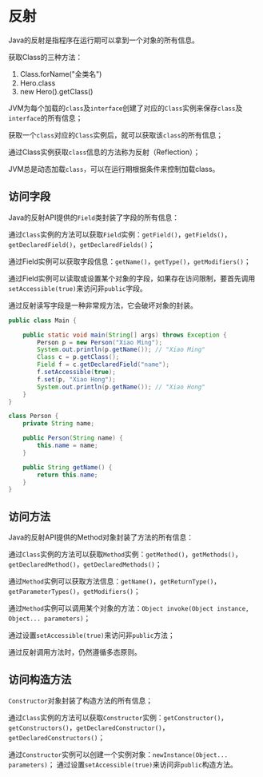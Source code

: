 # 反射

Java的反射是指程序在运行期可以拿到一个对象的所有信息。

获取Class的三种方法：

1. Class.forName("全类名")
2. Hero.class
3. new Hero().getClass()

JVM为每个加载的`class`及`interface`创建了对应的`Class`实例来保存`class`及`interface`的所有信息；

获取一个`class`对应的`Class`实例后，就可以获取该`class`的所有信息；

通过Class实例获取`class`信息的方法称为反射（Reflection）；

JVM总是动态加载`class`，可以在运行期根据条件来控制加载class。

## 访问字段

Java的反射API提供的`Field`类封装了字段的所有信息：

通过`Class`实例的方法可以获取`Field`实例：`getField()`，`getFields()`，`getDeclaredField()`，`getDeclaredFields()`；

通过Field实例可以获取字段信息：`getName()`，`getType()`，`getModifiers()`；

通过Field实例可以读取或设置某个对象的字段，如果存在访问限制，要首先调用`setAccessible(true)`来访问非`public`字段。

通过反射读写字段是一种非常规方法，它会破坏对象的封装。

```java
public class Main {

    public static void main(String[] args) throws Exception {
        Person p = new Person("Xiao Ming");
        System.out.println(p.getName()); // "Xiao Ming"
        Class c = p.getClass();
        Field f = c.getDeclaredField("name");
        f.setAccessible(true);
        f.set(p, "Xiao Hong");
        System.out.println(p.getName()); // "Xiao Hong"
    }
}

class Person {
    private String name;

    public Person(String name) {
        this.name = name;
    }

    public String getName() {
        return this.name;
    }
}
```



## 访问方法

Java的反射API提供的Method对象封装了方法的所有信息：

通过`Class`实例的方法可以获取`Method`实例：`getMethod()`，`getMethods()`，`getDeclaredMethod()`，`getDeclaredMethods()`；

通过`Method`实例可以获取方法信息：`getName()`，`getReturnType()`，`getParameterTypes()`，`getModifiers()`；

通过`Method`实例可以调用某个对象的方法：`Object invoke(Object instance, Object... parameters)`；

通过设置`setAccessible(true)`来访问非`public`方法；

通过反射调用方法时，仍然遵循多态原则。

## 访问构造方法

`Constructor`对象封装了构造方法的所有信息；

通过`Class`实例的方法可以获取`Constructor`实例：`getConstructor()`，`getConstructors()`，`getDeclaredConstructor()`，`getDeclaredConstructors()`；

通过`Constructor`实例可以创建一个实例对象：`newInstance(Object... parameters)`； 通过设置`setAccessible(true)`来访问非`public`构造方法。





